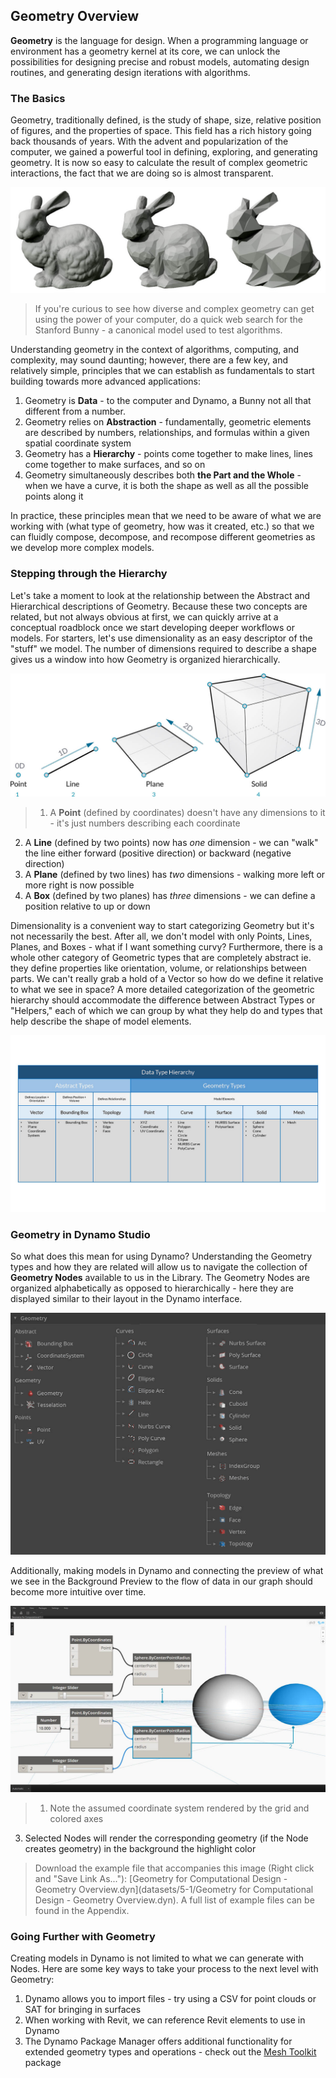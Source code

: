 ## Geometry Overview
**Geometry** is the language for design. When a programming language or environment has a geometry kernel at its core, we can unlock the possibilities for designing precise and robust models, automating design routines, and generating design iterations with algorithms.

### The Basics
Geometry, traditionally defined, is the study of shape, size, relative position of figures, and the properties of space. This field has a rich history going back thousands of years. With the advent and popularization of the computer, we gained a powerful tool in defining, exploring, and generating geometry. It is now so easy to calculate the result of complex geometric interactions, the fact that we are doing so is almost transparent.

![Stanford Bunny](images/5-1/StanfordBunny.jpg)
> If you're curious to see how diverse and complex geometry can get using the power of your computer, do a quick web search for the Stanford Bunny - a canonical model used to test algorithms.

Understanding geometry in the context of algorithms, computing, and complexity, may sound daunting; however, there are a few key, and relatively simple, principles that we can establish as fundamentals to start building towards more advanced applications:

1. Geometry is **Data** - to the computer and Dynamo, a Bunny not all that different from a number.
2. Geometry relies on **Abstraction** - fundamentally, geometric elements are described by numbers, relationships, and formulas within a given spatial coordinate system
3. Geometry has a **Hierarchy** - points come together to make lines, lines come together to make surfaces, and so on
4.  Geometry simultaneously describes both **the Part and the Whole** - when we have a curve, it is both the shape as well as all the possible points along it

In practice, these principles mean that we need to be aware of what we are working with (what type of geometry, how was it created, etc.) so that we can fluidly compose, decompose, and recompose different geometries as we develop more complex models.

### Stepping through the Hierarchy
Let's take a moment to look at the relationship between the Abstract and Hierarchical descriptions of Geometry. Because these two concepts are related, but not always obvious at first, we can quickly arrive at a conceptual roadblock once we start developing deeper workflows or models. For starters, let's use dimensionality as an easy descriptor of the "stuff" we model. The number of dimensions required to describe a shape gives us a window into how Geometry is organized hierarchically.

![Computational Geometry](images/5-1/GeometryDimensionality.jpg)
> 1. A **Point** (defined by coordinates) doesn't have any dimensions to it - it's just numbers describing each coordinate
2. A **Line** (defined by two points) now has *one* dimension - we can "walk" the line either forward (positive direction) or backward (negative direction)
3. A **Plane** (defined by two lines) has *two* dimensions - walking more left or more right is now possible
4. A **Box** (defined by two planes) has *three* dimensions - we can define a position relative to up or down

Dimensionality is a convenient way to start categorizing Geometry but it's not necessarily the best. After all, we don't model with only Points, Lines, Planes, and Boxes - what if I want something curvy? Furthermore, there is a whole other category of Geometric types that are completely abstract ie. they define properties like orientation, volume, or relationships between parts. We can't really grab a hold of a Vector so how do we define it relative to what we see in space? A more detailed categorization of the geometric hierarchy should accommodate the difference between Abstract Types or "Helpers," each of which we can group by what they help do and types that help describe the shape of model elements.

![Geometry Hierarchy](images/5-1/GeometryHierarchy.jpg)

### Geometry in Dynamo Studio

So what does this mean for using Dynamo? Understanding the Geometry types and how they are related will allow us to navigate the collection of **Geometry Nodes** available to us in the Library. The Geometry Nodes are organized alphabetically as opposed to hierarchically - here they are displayed similar to their layout in the Dynamo interface.

![Geometry in Dynamo](images/5-1/GeometryOrganization2.jpg)

Additionally, making models in Dynamo and connecting the preview of what we see in the Background Preview to the flow of data in our graph should become more intuitive over time.


![Geometry in Dynamo](images/5-1/GeometryInDynamo.jpg)
> 1. Note the assumed coordinate system rendered by the grid and colored axes
3. Selected Nodes will render the corresponding geometry (if the Node creates geometry) in the background the highlight color

>Download the example file that accompanies this image (Right click and "Save Link As..."): [Geometry for Computational Design - Geometry Overview.dyn](datasets/5-1/Geometry for Computational Design - Geometry Overview.dyn). A full list of example files can be found in the Appendix.

### Going Further with Geometry
Creating models in Dynamo is not limited to what we can generate with Nodes. Here are some key ways to take your process to the next level with Geometry:

1. Dynamo allows you to import files - try using a CSV for point clouds or SAT for bringing in surfaces
2. When working with Revit, we can reference Revit elements to use in Dynamo
3. The Dynamo Package Manager offers additional functionality for extended geometry types and operations - check out the [Mesh Toolkit](https://github.com/DynamoDS/Dynamo/wiki/Dynamo-Mesh-Toolkit) package

